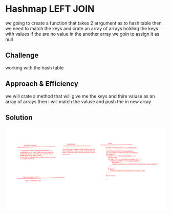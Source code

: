 # Hashmap LEFT JOIN
we going to create a function that takes 2 arrgument as to hash table then we need to match the keys  and crate an array of arrays holding the keys with values 
if the are no value in the another array we goin to assign it as null

## Challenge
working with the hash table

## Approach & Efficiency
we will crate a method that will give me the keys and thire valuse as an array of arrays
then i will match the valuse and push the in new array 

## Solution
![](../assets/leftjoin.png)